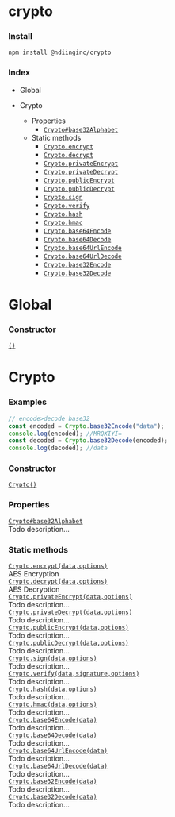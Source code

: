 # crypto


### Install
```
npm install @ndiinginc/crypto
```

### Index
- Global

    <!-- properties -->
    <!-- properties -->
    <!-- staticproperties -->
    <!-- staticproperties -->
    <!-- methods -->
    <!-- methods -->
    <!-- staticmethods -->
    <!-- staticmethods -->
    <!-- events -->
    <!-- events -->
- Crypto

    <!-- properties -->
    - Properties
        - [`Crypto#base32Alphabet`](#astnode100000516)
    <!-- properties -->
    <!-- staticproperties -->
    <!-- staticproperties -->
    <!-- methods -->
    <!-- methods -->
    <!-- staticmethods -->
    - Static methods
        - [`Crypto.encrypt`](#astnode100000011)
        - [`Crypto.decrypt`](#astnode100000068)
        - [`Crypto.privateEncrypt`](#astnode100000125)
        - [`Crypto.privateDecrypt`](#astnode100000164)
        - [`Crypto.publicEncrypt`](#astnode100000203)
        - [`Crypto.publicDecrypt`](#astnode100000242)
        - [`Crypto.sign`](#astnode100000281)
        - [`Crypto.verify`](#astnode100000331)
        - [`Crypto.hash`](#astnode100000383)
        - [`Crypto.hmac`](#astnode100000417)
        - [`Crypto.base64Encode`](#astnode100000456)
        - [`Crypto.base64Decode`](#astnode100000471)
        - [`Crypto.base64UrlEncode`](#astnode100000486)
        - [`Crypto.base64UrlDecode`](#astnode100000501)
        - [`Crypto.base32Encode`](#astnode100000518)
        - [`Crypto.base32Decode`](#astnode100000645)
    <!-- staticmethods -->
    <!-- events -->
    <!-- events -->

# Global
<!--  -->


<!-- examples -->
<!-- examples -->


<!-- constructor -->
### Constructor

<div><a href="./docs/.md" name=""><code>()</code></a></div>


<!-- constructor -->

<!-- properties -->
<!-- properties -->
<!-- staticproperties -->
<!-- staticproperties -->
<!-- methods -->
<!-- methods -->
<!-- staticmethods -->
<!-- staticmethods -->
<!-- events -->
<!-- events -->

# Crypto
<!--  -->


<!-- examples -->
### Examples

```js
// encode>decode base32const encoded = Crypto.base32Encode("data");console.log(encoded); //MRQXIYI=const decoded = Crypto.base32Decode(encoded);console.log(decoded); //data
```

<!-- examples -->


<!-- constructor -->
### Constructor

<div><a href="./docs/astnode100000008.md" name="astnode100000008"><code>Crypto()</code></a></div>


<!-- constructor -->

<!-- properties -->
### Properties

<div><a href="./docs/astnode100000516.md" name="astnode100000516"><code>Crypto#base32Alphabet</code></a></div>
Todo description...

<!-- properties -->
<!-- staticproperties -->
<!-- staticproperties -->
<!-- methods -->
<!-- methods -->
<!-- staticmethods -->
### Static methods

<div><a href="./docs/astnode100000011.md" name="astnode100000011"><code>Crypto.encrypt(data,options)</code></a></div>
AES Encryption

<div><a href="./docs/astnode100000068.md" name="astnode100000068"><code>Crypto.decrypt(data,options)</code></a></div>
AES Decryption

<div><a href="./docs/astnode100000125.md" name="astnode100000125"><code>Crypto.privateEncrypt(data,options)</code></a></div>
Todo description...

<div><a href="./docs/astnode100000164.md" name="astnode100000164"><code>Crypto.privateDecrypt(data,options)</code></a></div>
Todo description...

<div><a href="./docs/astnode100000203.md" name="astnode100000203"><code>Crypto.publicEncrypt(data,options)</code></a></div>
Todo description...

<div><a href="./docs/astnode100000242.md" name="astnode100000242"><code>Crypto.publicDecrypt(data,options)</code></a></div>
Todo description...

<div><a href="./docs/astnode100000281.md" name="astnode100000281"><code>Crypto.sign(data,options)</code></a></div>
Todo description...

<div><a href="./docs/astnode100000331.md" name="astnode100000331"><code>Crypto.verify(data,signature,options)</code></a></div>
Todo description...

<div><a href="./docs/astnode100000383.md" name="astnode100000383"><code>Crypto.hash(data,options)</code></a></div>
Todo description...

<div><a href="./docs/astnode100000417.md" name="astnode100000417"><code>Crypto.hmac(data,options)</code></a></div>
Todo description...

<div><a href="./docs/astnode100000456.md" name="astnode100000456"><code>Crypto.base64Encode(data)</code></a></div>
Todo description...

<div><a href="./docs/astnode100000471.md" name="astnode100000471"><code>Crypto.base64Decode(data)</code></a></div>
Todo description...

<div><a href="./docs/astnode100000486.md" name="astnode100000486"><code>Crypto.base64UrlEncode(data)</code></a></div>
Todo description...

<div><a href="./docs/astnode100000501.md" name="astnode100000501"><code>Crypto.base64UrlDecode(data)</code></a></div>
Todo description...

<div><a href="./docs/astnode100000518.md" name="astnode100000518"><code>Crypto.base32Encode(data)</code></a></div>
Todo description...

<div><a href="./docs/astnode100000645.md" name="astnode100000645"><code>Crypto.base32Decode(data)</code></a></div>
Todo description...

<!-- staticmethods -->
<!-- events -->
<!-- events -->

